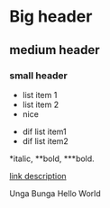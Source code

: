 #  Big header

## medium header

### small header
* list item 1
* list item 2
* nice

- dif list item1
- dif list item2

*italic, **bold, ***bold.

[link description](https://github.com/SelamWorld)



Unga Bunga Hello World

